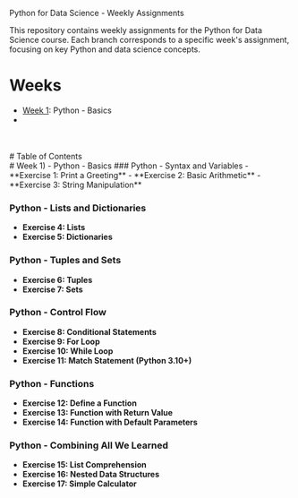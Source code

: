 Python for Data Science - Weekly Assignments

This repository contains weekly assignments for the Python for Data Science course. Each branch corresponds to a specific week's assignment, focusing on key Python and data science concepts.

# Weeks

- [Week 1](https://github.com/VictorSnorri/PythonForDataScience/Assignment_1): Python - Basics
-
<br>
<br>
  # Table of Contents

<br>
<be>
# Week 1) - Python - Basics
### Python - Syntax and Variables
- **Exercise 1: Print a Greeting**
- **Exercise 2: Basic Arithmetic**
- **Exercise 3: String Manipulation**

###  Python - Lists and Dictionaries

- **Exercise 4: Lists**
- **Exercise 5: Dictionaries**

###  Python - Tuples and Sets

- **Exercise 6: Tuples**
- **Exercise 7: Sets**

###  Python - Control Flow

- **Exercise 8: Conditional Statements**
- **Exercise 9: For Loop**
- **Exercise 10: While Loop**
- **Exercise 11: Match Statement (Python 3.10+)**

### Python - Functions

- **Exercise 12: Define a Function**
- **Exercise 13: Function with Return Value**
- **Exercise 14: Function with Default Parameters**

### Python - Combining All We Learned

- **Exercise 15: List Comprehension**
- **Exercise 16: Nested Data Structures**
- **Exercise 17: Simple Calculator**
